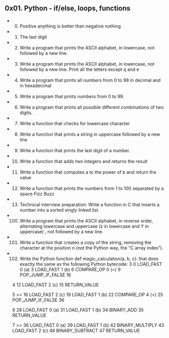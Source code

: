 ## 0x01. Python - if/else, loops, functions
- 0. Positive anything is better than negative nothing
- 1. The last digit
- 2. Write a program that prints the ASCII alphabet, in lowercase, not followed by a new line.
- 3. Write a program that prints the ASCII alphabet, in lowercase, not followed by a new line. Print all the letters except q and e
- 4. Write a program that prints all numbers from 0 to 98 in decimal and in hexadecimal
- 5. Write a program that prints numbers from 0 to 99.
- 6. Write a program that prints all possible different combinations of two digits.
- 7. Write a function that checks for lowercase character
- 8. Write a function that prints a string in uppercase followed by a new line
- 9. Write a function that prints the last digit of a number.
- 10. Write a function that adds two integers and returns the result
- 11. Write a function that computes a to the power of b and return the value
- 12. Write a function that prints the numbers from 1 to 100 separated by a space Fizz Buzz
- 13. Technical interview preparation: Write a function in C that inserts a number into a sorted singly linked list.
- 100. Write a program that prints the ASCII alphabet, in reverse order, alternating lowercase and uppercase (z in lowercase and Y in uppercase) , not followed by a new line.
- 101. Write a function that creates a copy of the string, removing the character at the position n (not the Python way, the “C array index”).
- 102. Write the Python function def magic_calculation(a, b, c): that does exactly the same as the following Python bytecode:
								   3           0 LOAD_FAST                0 (a)
              3 LOAD_FAST                1 (b)
              6 COMPARE_OP               0 (<)
              9 POP_JUMP_IF_FALSE       16

  4          12 LOAD_FAST                2 (c)
             15 RETURN_VALUE

  5     >>   16 LOAD_FAST                2 (c)
             19 LOAD_FAST                1 (b)
             22 COMPARE_OP               4 (>)
             25 POP_JUMP_IF_FALSE       36

  6          28 LOAD_FAST                0 (a)
             31 LOAD_FAST                1 (b)
             34 BINARY_ADD
             35 RETURN_VALUE

  7     >>   36 LOAD_FAST                0 (a)
             39 LOAD_FAST                1 (b)
             42 BINARY_MULTIPLY
             43 LOAD_FAST                2 (c)
             46 BINARY_SUBTRACT
             47 RETURN_VALUE
